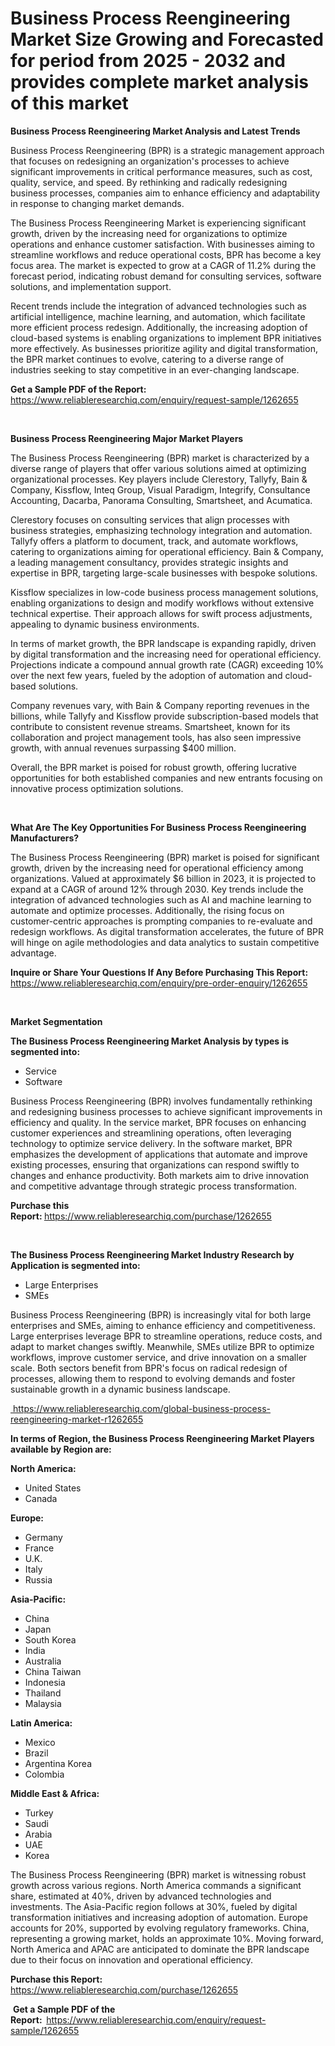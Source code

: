 <p><h1>Business Process Reengineering Market Size Growing and Forecasted for period from 2025 - 2032 and provides complete market analysis of this market</h1></p><p><strong>Business Process Reengineering Market Analysis and Latest Trends</strong></p>
<p><p>Business Process Reengineering (BPR) is a strategic management approach that focuses on redesigning an organization's processes to achieve significant improvements in critical performance measures, such as cost, quality, service, and speed. By rethinking and radically redesigning business processes, companies aim to enhance efficiency and adaptability in response to changing market demands.</p><p>The Business Process Reengineering Market is experiencing significant growth, driven by the increasing need for organizations to optimize operations and enhance customer satisfaction. With businesses aiming to streamline workflows and reduce operational costs, BPR has become a key focus area. The market is expected to grow at a CAGR of 11.2% during the forecast period, indicating robust demand for consulting services, software solutions, and implementation support.</p><p>Recent trends include the integration of advanced technologies such as artificial intelligence, machine learning, and automation, which facilitate more efficient process redesign. Additionally, the increasing adoption of cloud-based systems is enabling organizations to implement BPR initiatives more effectively. As businesses prioritize agility and digital transformation, the BPR market continues to evolve, catering to a diverse range of industries seeking to stay competitive in an ever-changing landscape.</p></p>
<p><strong>Get a Sample PDF of the Report:&nbsp;</strong> <a href="https://www.reliableresearchiq.com/enquiry/request-sample/1262655?utm_campaign=2947&utm_medium=2&utm_source=Github&utm_content=ia&utm_term=20042025&utm_id=business-process-reengineering">https://www.reliableresearchiq.com/enquiry/request-sample/1262655</a></p>
<p>&nbsp;</p>
<p><strong>Business Process Reengineering Major Market Players</strong></p>
<p><p>The Business Process Reengineering (BPR) market is characterized by a diverse range of players that offer various solutions aimed at optimizing organizational processes. Key players include Clerestory, Tallyfy, Bain & Company, Kissflow, Inteq Group, Visual Paradigm, Integrify, Consultance Accounting, Dacarba, Panorama Consulting, Smartsheet, and Acumatica.</p><p>Clerestory focuses on consulting services that align processes with business strategies, emphasizing technology integration and automation. Tallyfy offers a platform to document, track, and automate workflows, catering to organizations aiming for operational efficiency. Bain & Company, a leading management consultancy, provides strategic insights and expertise in BPR, targeting large-scale businesses with bespoke solutions.</p><p>Kissflow specializes in low-code business process management solutions, enabling organizations to design and modify workflows without extensive technical expertise. Their approach allows for swift process adjustments, appealing to dynamic business environments.</p><p>In terms of market growth, the BPR landscape is expanding rapidly, driven by digital transformation and the increasing need for operational efficiency. Projections indicate a compound annual growth rate (CAGR) exceeding 10% over the next few years, fueled by the adoption of automation and cloud-based solutions.</p><p>Company revenues vary, with Bain & Company reporting revenues in the billions, while Tallyfy and Kissflow provide subscription-based models that contribute to consistent revenue streams. Smartsheet, known for its collaboration and project management tools, has also seen impressive growth, with annual revenues surpassing $400 million.</p><p>Overall, the BPR market is poised for robust growth, offering lucrative opportunities for both established companies and new entrants focusing on innovative process optimization solutions.</p></p>
<p>&nbsp;</p>
<p><strong>What Are The Key Opportunities For Business Process Reengineering Manufacturers?</strong></p>
<p><p>The Business Process Reengineering (BPR) market is poised for significant growth, driven by the increasing need for operational efficiency among organizations. Valued at approximately $6 billion in 2023, it is projected to expand at a CAGR of around 12% through 2030. Key trends include the integration of advanced technologies such as AI and machine learning to automate and optimize processes. Additionally, the rising focus on customer-centric approaches is prompting companies to re-evaluate and redesign workflows. As digital transformation accelerates, the future of BPR will hinge on agile methodologies and data analytics to sustain competitive advantage.</p></p>
<p><strong>Inquire or Share Your Questions If Any Before Purchasing This Report:</strong> <a href="https://www.reliableresearchiq.com/enquiry/pre-order-enquiry/1262655?utm_campaign=2947&utm_medium=2&utm_source=Github&utm_content=ia&utm_term=20042025&utm_id=business-process-reengineering">https://www.reliableresearchiq.com/enquiry/pre-order-enquiry/1262655</a></p>
<p>&nbsp;</p>
<p><strong>Market Segmentation</strong></p>
<p><strong>The Business Process Reengineering Market Analysis by types is segmented into:</strong></p>
<p><ul><li>Service</li><li>Software</li></ul></p>
<p><p>Business Process Reengineering (BPR) involves fundamentally rethinking and redesigning business processes to achieve significant improvements in efficiency and quality. In the service market, BPR focuses on enhancing customer experiences and streamlining operations, often leveraging technology to optimize service delivery. In the software market, BPR emphasizes the development of applications that automate and improve existing processes, ensuring that organizations can respond swiftly to changes and enhance productivity. Both markets aim to drive innovation and competitive advantage through strategic process transformation.</p></p>
<p><strong>Purchase this Report:&nbsp;</strong><a href="https://www.reliableresearchiq.com/purchase/1262655?utm_campaign=2947&utm_medium=2&utm_source=Github&utm_content=ia&utm_term=20042025&utm_id=business-process-reengineering">https://www.reliableresearchiq.com/purchase/1262655</a></p>
<p>&nbsp;</p>
<p><strong>The Business Process Reengineering Market Industry Research by Application is segmented into:</strong></p>
<p><ul><li>Large Enterprises</li><li>SMEs</li></ul></p>
<p><p>Business Process Reengineering (BPR) is increasingly vital for both large enterprises and SMEs, aiming to enhance efficiency and competitiveness. Large enterprises leverage BPR to streamline operations, reduce costs, and adapt to market changes swiftly. Meanwhile, SMEs utilize BPR to optimize workflows, improve customer service, and drive innovation on a smaller scale. Both sectors benefit from BPR's focus on radical redesign of processes, allowing them to respond to evolving demands and foster sustainable growth in a dynamic business landscape.</p></p>
<p><a href="https://www.reliableresearchiq.com/global-business-process-reengineering-market-r1262655?utm_campaign=2947&utm_medium=2&utm_source=Github&utm_content=ia&utm_term=20042025&utm_id=business-process-reengineering">&nbsp;https://www.reliableresearchiq.com/global-business-process-reengineering-market-r1262655</a></p>
<p><strong>In terms of Region, the Business Process Reengineering Market Players available by Region are:</strong></p>
<p>
    <p> <strong> North America: </strong>
        <ul>
            <li>United States</li>
            <li>Canada</li>
        </ul>
        </p> 
    <p> <strong> Europe: </strong>
        <ul>
            <li>Germany</li>
            <li>France</li>
            <li>U.K.</li>
            <li>Italy</li>
            <li>Russia</li>
        </ul>
        </p> 
    <p> <strong> Asia-Pacific: </strong>
        <ul>
            <li>China</li>
            <li>Japan</li>
            <li>South Korea</li>
            <li>India</li>
            <li>Australia</li>
            <li>China Taiwan</li>
            <li>Indonesia</li>
            <li>Thailand</li>
            <li>Malaysia</li>
        </ul>
        </p> 
    <p> <strong> Latin America: </strong>
        <ul>
            <li>Mexico</li>
            <li>Brazil</li>
            <li>Argentina Korea</li>
            <li>Colombia</li>
        </ul>
        </p> 
    <p> <strong> Middle East & Africa: </strong>
        <ul>
            <li>Turkey</li>
            <li>Saudi</li>
            <li>Arabia</li>
            <li>UAE</li>
            <li>Korea</li>
        </ul>
    </p>
    </p>
<p><p>The Business Process Reengineering (BPR) market is witnessing robust growth across various regions. North America commands a significant share, estimated at 40%, driven by advanced technologies and investments. The Asia-Pacific region follows at 30%, fueled by digital transformation initiatives and increasing adoption of automation. Europe accounts for 20%, supported by evolving regulatory frameworks. China, representing a growing market, holds an approximate 10%. Moving forward, North America and APAC are anticipated to dominate the BPR landscape due to their focus on innovation and operational efficiency.</p></p>
<p><strong>Purchase this Report: </strong><a href="https://www.reliableresearchiq.com/purchase/1262655?utm_campaign=2947&utm_medium=2&utm_source=Github&utm_content=ia&utm_term=20042025&utm_id=business-process-reengineering">https://www.reliableresearchiq.com/purchase/1262655</a></p>
<p>&nbsp;<strong>Get a Sample PDF of the Report:&nbsp;&nbsp;</strong><a href="https://www.reliableresearchiq.com/enquiry/request-sample/1262655?utm_campaign=2947&utm_medium=2&utm_source=Github&utm_content=ia&utm_term=20042025&utm_id=business-process-reengineering">https://www.reliableresearchiq.com/enquiry/request-sample/1262655</a></p>
<p><strong></strong></p>
<p><p></p><p></p><p></p></p>